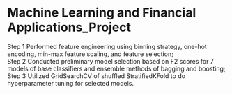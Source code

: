 Machine Learning and Financial Applications_Project
================

Step 1 Performed feature engineering using binning strategy, one-hot encoding, min-max feature scaling, and feature selection;  
Step 2  Conducted preliminary model selection based on F2 scores for 7 models of base classifiers and ensemble methods of bagging and boosting;  
Step 3  Utilized GridSearchCV of shuffled StratifiedKFold to do hyperparameter tuning for selected models.
